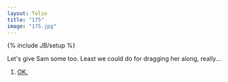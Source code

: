 ```yaml
---
layout: folio
title: "175"
image: "175.jpg"
---
```

{% include JB/setup %}

<div class="copy">
	<p>Let's give Sam some too. Least we could do for dragging her along, really...</p>
</div>

<div class="choice">
	<ol>
		<li><a href="176.html">
			OK.
		</a></li>
	</ol>
</div>